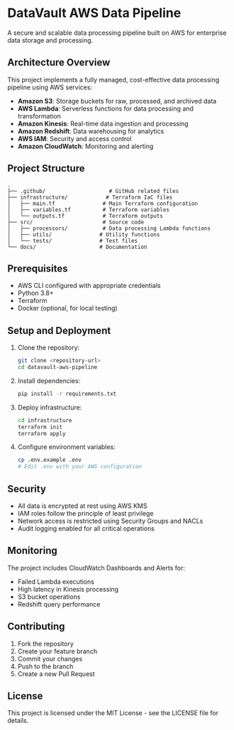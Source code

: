 # DataVault AWS Data Pipeline

A secure and scalable data processing pipeline built on AWS for enterprise data storage and processing.

## Architecture Overview

This project implements a fully managed, cost-effective data processing pipeline using AWS services:

- **Amazon S3**: Storage buckets for raw, processed, and archived data
- **AWS Lambda**: Serverless functions for data processing and transformation
- **Amazon Kinesis**: Real-time data ingestion and processing
- **Amazon Redshift**: Data warehousing for analytics
- **AWS IAM**: Security and access control
- **Amazon CloudWatch**: Monitoring and alerting

## Project Structure

```
.
├── .github/                    # GitHub related files
├── infrastructure/            # Terraform IaC files
│   ├── main.tf               # Main Terraform configuration
│   ├── variables.tf          # Terraform variables
│   └── outputs.tf            # Terraform outputs
├── src/                      # Source code
│   ├── processors/           # Data processing Lambda functions
│   ├── utils/               # Utility functions
│   └── tests/               # Test files
└── docs/                    # Documentation
```

## Prerequisites

- AWS CLI configured with appropriate credentials
- Python 3.8+
- Terraform
- Docker (optional, for local testing)

## Setup and Deployment

1. Clone the repository:

   ```bash
   git clone <repository-url>
   cd datavault-aws-pipeline
   ```

2. Install dependencies:

   ```bash
   pip install -r requirements.txt
   ```

3. Deploy infrastructure:

   ```bash
   cd infrastructure
   terraform init
   terraform apply
   ```

4. Configure environment variables:
   ```bash
   cp .env.example .env
   # Edit .env with your AWS configuration
   ```

## Security

- All data is encrypted at rest using AWS KMS
- IAM roles follow the principle of least privilege
- Network access is restricted using Security Groups and NACLs
- Audit logging enabled for all critical operations

## Monitoring

The project includes CloudWatch Dashboards and Alerts for:

- Failed Lambda executions
- High latency in Kinesis processing
- S3 bucket operations
- Redshift query performance

## Contributing

1. Fork the repository
2. Create your feature branch
3. Commit your changes
4. Push to the branch
5. Create a new Pull Request

## License

This project is licensed under the MIT License - see the LICENSE file for details.
